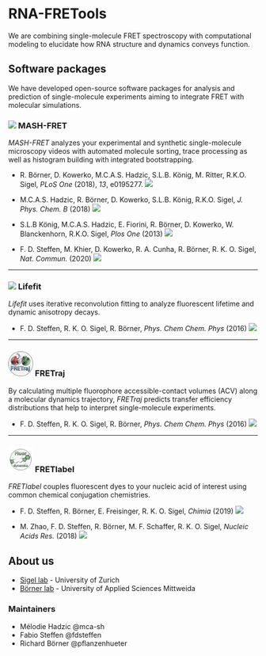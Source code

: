 # RNA-FRETools

We are combining single-molecule FRET spectroscopy with computational modeling to elucidate how RNA structure and dynamics conveys function.

## Software packages

We have developed open-source software packages for analysis and prediction of single-molecule experiments aiming to integrate FRET with molecular simulations.

### <a href="https://github.com/RNA-FRETools/MASH-FRET"><img src="https://raw.githubusercontent.com/RNA-FRETools/MASH-FRET/master/docs/assets/images/logos/logo-MASH_400px.png" width=90px/></a> MASH-FRET
*MASH-FRET* analyzes your experimental and synthetic single-molecule microscopy videos with automated molecule sorting, trace processing as well as histogram building with integrated bootstrapping.

- R. Börner, D. Kowerko, M.C.A.S. Hadzic, S.L.B. König, M. Ritter, R.K.O. Sigel, *PLoS One* (2018), *13*, e0195277. [![](https://img.shields.io/badge/DOI-10.1371/journal.pone.0195277-blue.svg?&style=flat-square)](https://doi.org/10.1371/journal.pone.0195277)

- M.C.A.S. Hadzic, R. Börner, D. Kowerko, S.L.B. König, R.K.O. Sigel, *J. Phys. Chem. B* (2018) [![](https://img.shields.io/badge/DOI-10.1021/acs.jpcb.7b12483-blue.svg)](https://doi.org/10.1021/acs.jpcb.7b12483)

- S.L.B König, M.C.A.S. Hadzic, E. Fiorini, R. Börner, D. Kowerko, W. Blanckenhorn, R.K.O. Sigel, *Plos One* (2013) [![](https://img.shields.io/badge/DOI-10.1371/journal.pone.0084157-blue.svg)](https://doi.org/10.1371/journal.pone.0084157)

- F. D. Steffen, M. Khier, D. Kowerko, R. A. Cunha, R. Börner, R. K. O. Sigel, *Nat. Commun.* (2020) [![](https://img.shields.io/badge/DOI-10.1038/s41467--019--13683--4-blue.svg?&style=flat-square)](https://doi.org/10.1038/s41467-019-13683-4)

---

### <a href="https://github.com/fdsteffen/lifefit"> <img src=https://raw.githubusercontent.com/fdsteffen/lifefit/master/docs/source/_static/lifefit_logo.png width=50px/></a> Lifefit 
*Lifefit* uses iterative reconvolution fitting to analyze fluorescent lifetime and dynamic anisotropy decays.

- F. D. Steffen, R. K. O. Sigel, R. Börner, *Phys. Chem Chem. Phys* (2016) [![](https://img.shields.io/badge/DOI-10.1039/c6cp04277e-blue.svg?&style=flat-square)](https://doi.org/10.1039/c6cp04277e)

---

### <a href="https://github.com/RNA-FRETools/fretraj"> <img src=https://raw.githubusercontent.com/RNA-FRETools/fretraj/master/docs/images/fretraj_logo.png width=50px/></a> FRETraj
By calculating multiple fluorophore accessible-contact volumes (ACV) along a molecular dynamics trajectory, *FRETraj* predicts transfer efficiency distributions that help to interpret single-molecule experiments.

- F. D. Steffen, R. K. O. Sigel, R. Börner, *Phys. Chem Chem. Phys* (2016) [![](https://img.shields.io/badge/DOI-10.1039/c6cp04277e-blue.svg?&style=flat-square)](https://doi.org/10.1039/c6cp04277e)
---

### <a href="https://github.com/RNA-FRETools/fluordynamics"> <img src=https://raw.githubusercontent.com/RNA-FRETools/fluordynamics/master/docs/source/_static/fluordynamics_logo.png width=50px/></a> FRETlabel
*FRETlabel* couples fluorescent dyes to your nucleic acid of interest using common chemical conjugation chemistries. 

- F. D. Steffen, R. Börner, E. Freisinger, R. K. O. Sigel, *Chimia* (2019) [![](https://img.shields.io/badge/DOI-10.2533/chimia.2019.257-blue.svg?&style=flat-square)](https://doi.org/10.2533/chimia.2019.257)

- M. Zhao, F. D. Steffen, R. Börner, M. F. Schaffer, R. K. O. Sigel, *Nucleic Acids Res.* (2018) [![](https://img.shields.io/badge/DOI-10.1093/nar/gkx1100-blue.svg?&style=flat-square)](https://doi.org/10.1093/nar/gkx1100)


## About us
- [Sigel lab](https://www.chem.uzh.ch/en/sigel.html) - University of Zurich
- [Börner lab](https://www.inw.hs-mittweida.de/webs/boerner/) - University of Applied Sciences Mittweida

### Maintainers
- Mélodie Hadzic @mca-sh 
- Fabio Steffen @fdsteffen
- Richard Börner @pflanzenhueter

